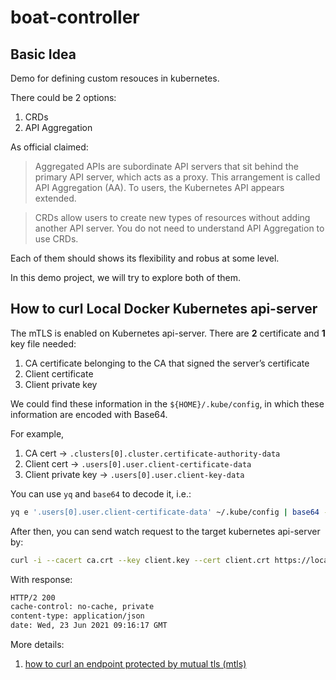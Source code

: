 # boat-controller

## Basic Idea

Demo for defining custom resouces in kubernetes.

There could be 2 options:

1. CRDs
1. API Aggregation

As official claimed:
>Aggregated APIs are subordinate API servers that sit behind the primary API server, which acts as a proxy. This arrangement is called API Aggregation (AA). To users, the Kubernetes API appears extended.

>CRDs allow users to create new types of resources without adding another API server. You do not need to understand API Aggregation to use CRDs.

Each of them should shows its flexibility and robus at some level.

In this demo project, we will try to explore both of them.

## How to curl Local Docker Kubernetes api-server

The mTLS is enabled on Kubernetes api-server.
There are **2** certificate and **1** key file needed:

1. CA certificate belonging to the CA that signed the server’s certificate
1. Client certificate
1. Client private key

We could find these information in the `${HOME}/.kube/config`, in which these information are encoded with Base64.

For example, 

1. CA cert -> `.clusters[0].cluster.certificate-authority-data`
1. Client cert -> `.users[0].user.client-certificate-data`
1. Client private key -> `.users[0].user.client-key-data`

You can use `yq` and `base64` to decode it, i.e.:
```bash
yq e '.users[0].user.client-certificate-data' ~/.kube/config | base64 -d > client.crt
```

After then, you can send watch request to the target kubernetes api-server by:
```bash
curl -i --cacert ca.crt --key client.key --cert client.crt https://localhost:6443/api/v1/watch/pods\?watch\=yes
```
With response:
```bash
HTTP/2 200
cache-control: no-cache, private
content-type: application/json
date: Wed, 23 Jun 2021 09:16:17 GMT
```

More details: 
1. [how to curl an endpoint protected by mutual tls (mtls)](https://downey.io/notes/dev/curl-using-mutual-tls/)